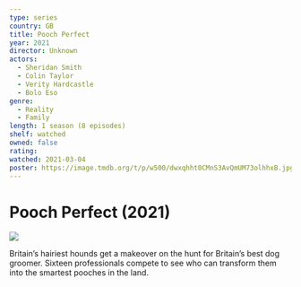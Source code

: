 ```yaml
---
type: series
country: GB
title: Pooch Perfect
year: 2021
director: Unknown
actors:
  - Sheridan Smith
  - Colin Taylor
  - Verity Hardcastle
  - Bolo Eso
genre:
  - Reality
  - Family
length: 1 season (8 episodes)
shelf: watched
owned: false
rating:
watched: 2021-03-04
poster: https://image.tmdb.org/t/p/w500/dwxqhht0CMnS3AvQmUM73olhhxB.jpg
---
```


# Pooch Perfect (2021)

![](https://image.tmdb.org/t/p/w500/dwxqhht0CMnS3AvQmUM73olhhxB.jpg)

Britain’s hairiest hounds get a makeover on the hunt for Britain’s best dog groomer. Sixteen professionals compete to see who can transform them into the smartest pooches in the land.